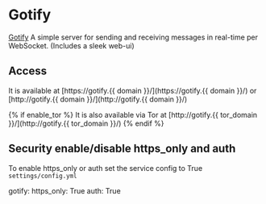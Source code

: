 # Gotify

[Gotify](https://github.com/gotify/server) A simple server for sending and receiving messages in real-time per WebSocket. (Includes a sleek web-ui)

## Access

It is available at [https://gotify.{{ domain }}/](https://gotify.{{ domain }}/) or [http://gotify.{{ domain }}/](http://gotify.{{ domain }}/)

{% if enable_tor %}
It is also available via Tor at [http://gotify.{{ tor_domain }}/](http://gotify.{{ tor_domain }}/)
{% endif %}

## Security enable/disable https_only and auth

To enable https_only or auth set the service config to True
`settings/config.yml`

gotify:
  https_only: True
  auth: True
